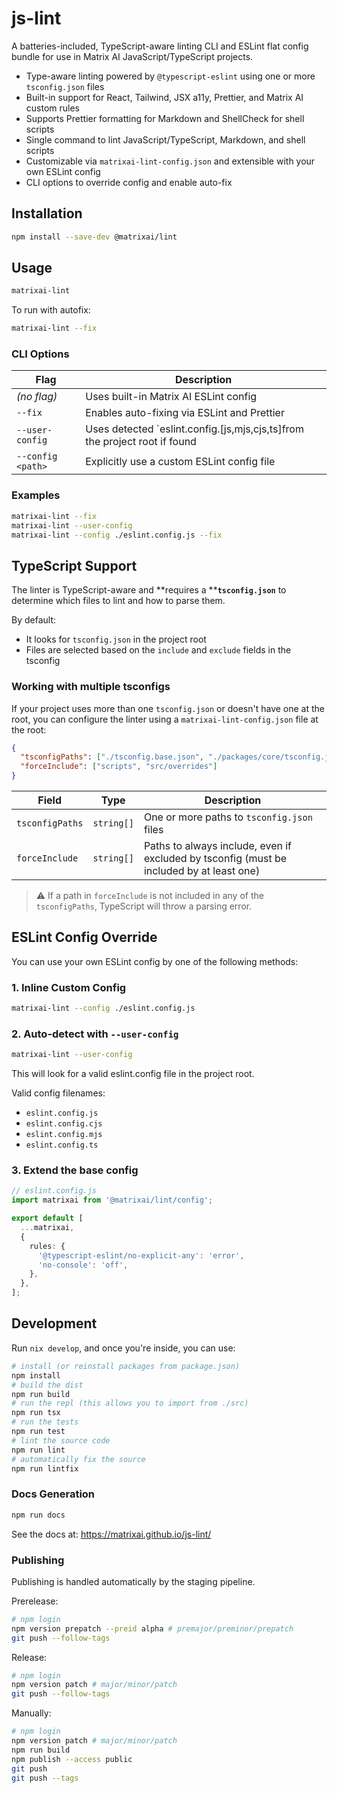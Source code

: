# js-lint

A batteries-included, TypeScript-aware linting CLI and ESLint flat config bundle for use in Matrix AI JavaScript/TypeScript projects.

- Type-aware linting powered by `@typescript-eslint` using one or more `tsconfig.json` files
- Built-in support for React, Tailwind, JSX a11y, Prettier, and Matrix AI custom rules
- Supports Prettier formatting for Markdown and ShellCheck for shell scripts
- Single command to lint JavaScript/TypeScript, Markdown, and shell scripts
- Customizable via `matrixai-lint-config.json` and extensible with your own ESLint config
- CLI options to override config and enable auto-fix

## Installation

```sh
npm install --save-dev @matrixai/lint
```

## Usage

```sh
matrixai-lint
```

To run with autofix:

```sh
matrixai-lint --fix
```

### CLI Options

| Flag              | Description                                 |                                         
| ----------------- | ------------------------------------------- |
| _(no flag)_       | Uses built-in Matrix AI ESLint config       |                                           
| `--fix`           | Enables auto-fixing via ESLint and Prettier |                                          
| `--user-config`   | Uses detected \`eslint.config.[js,mjs,cjs,ts]from the project root if found |      
| `--config <path>` | Explicitly use a custom ESLint config file  |                                           

### Examples

```sh
matrixai-lint --fix
matrixai-lint --user-config
matrixai-lint --config ./eslint.config.js --fix
```

## TypeScript Support

The linter is TypeScript-aware and \*\*requires a \*\***`tsconfig.json`** to determine which files to lint and how to parse them.

By default:

- It looks for `tsconfig.json` in the project root
- Files are selected based on the `include` and `exclude` fields in the tsconfig

### Working with multiple tsconfigs

If your project uses more than one `tsconfig.json` or doesn't have one at the root, you can configure the linter using a `matrixai-lint-config.json` file at the root:

```json
{
  "tsconfigPaths": ["./tsconfig.base.json", "./packages/core/tsconfig.json"],
  "forceInclude": ["scripts", "src/overrides"]
}
```

| Field           | Type       | Description                                                                              |
| --------------- | ---------- | ---------------------------------------------------------------------------------------- |
| `tsconfigPaths` | `string[]` | One or more paths to `tsconfig.json` files                                               |
| `forceInclude`  | `string[]` | Paths to always include, even if excluded by tsconfig (must be included by at least one) |

> ⚠ If a path in `forceInclude` is not included in any of the `tsconfigPaths`, TypeScript will throw a parsing error.

## ESLint Config Override

You can use your own ESLint config by one of the following methods:

### 1. Inline Custom Config

```sh
matrixai-lint --config ./eslint.config.js
```

### 2. Auto-detect with `--user-config`

```sh
matrixai-lint --user-config
```

This will look for a valid eslint.config file in the project root.

Valid config filenames:

- `eslint.config.js`
- `eslint.config.cjs`
- `eslint.config.mjs`
- `eslint.config.ts`

### 3. Extend the base config

```ts
// eslint.config.js
import matrixai from '@matrixai/lint/config';

export default [
  ...matrixai,
  {
    rules: {
      '@typescript-eslint/no-explicit-any': 'error',
      'no-console': 'off',
    },
  },
];
```

## Development

Run `nix develop`, and once you're inside, you can use:

```sh
# install (or reinstall packages from package.json)
npm install
# build the dist
npm run build
# run the repl (this allows you to import from ./src)
npm run tsx
# run the tests
npm run test
# lint the source code
npm run lint
# automatically fix the source
npm run lintfix
```

### Docs Generation

```sh
npm run docs
```

See the docs at: https://matrixai.github.io/js-lint/

### Publishing

Publishing is handled automatically by the staging pipeline.

Prerelease:

```sh
# npm login
npm version prepatch --preid alpha # premajor/preminor/prepatch
git push --follow-tags
```

Release:

```sh
# npm login
npm version patch # major/minor/patch
git push --follow-tags
```

Manually:

```sh
# npm login
npm version patch # major/minor/patch
npm run build
npm publish --access public
git push
git push --tags
```
